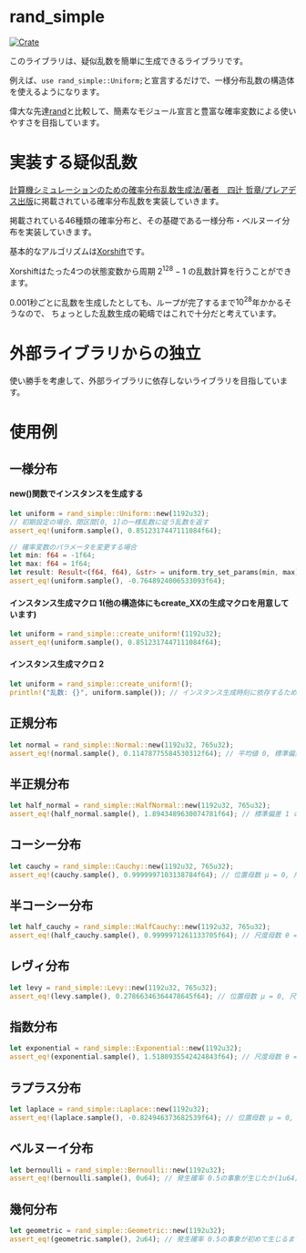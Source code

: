 # rand_simple
[![Crate](https://img.shields.io/crates/v/rand_simple.svg)](https://crates.io/crates/rand_simple)

このライブラリは、疑似乱数を簡単に生成できるライブラリです。

例えば、```use rand_simple::Uniform;```と宣言するだけで、一様分布乱数の構造体を使えるようになります。

偉大な先達[rand](https://crates.io/crates/rand)と比較して、簡素なモジュール宣言と豊富な確率変数による使いやすさを目指しています。

# 実装する疑似乱数
[計算機シミュレーションのための確率分布乱数生成法/著者　四辻 哲章/プレアデス出版](http://www.pleiades-publishing.co.jp/pdf/pdf03.html)に掲載されている確率分布乱数を実装していきます。

掲載されている46種類の確率分布と、その基礎である一様分布・ベルヌーイ分布を実装していきます。

基本的なアルゴリズムは[Xorshift](https://ja.wikipedia.org/wiki/Xorshift)です。

Xorshiftはたった4つの状態変数から周期 $2^{128} - 1$ の乱数計算を行うことができます。

0.001秒ごとに乱数を生成したとしても、ループが完了するまで$10^{28}$年かかるそうなので、
ちょっとした乱数生成の範疇ではこれで十分だと考えています。

# 外部ライブラリからの独立
使い勝手を考慮して、外部ライブラリに依存しないライブラリを目指しています。

# 使用例
## 一様分布
#### new()関数でインスタンスを生成する
```rust
let uniform = rand_simple::Uniform::new(1192u32);
// 初期設定の場合、閉区間[0, 1]の一様乱数に従う乱数を返す
assert_eq!(uniform.sample(), 0.8512317447111084f64);

// 確率変数のパラメータを変更する場合
let min: f64 = -1f64;
let max: f64 = 1f64;
let result: Result<(f64, f64), &str> = uniform.try_set_params(min, max);
assert_eq!(uniform.sample(), -0.7648924006533093f64);
```
#### インスタンス生成マクロ 1(他の構造体にもcreate_XXの生成マクロを用意しています)
```rust
let uniform = rand_simple::create_uniform!(1192u32);
assert_eq!(uniform.sample(), 0.8512317447111084f64);
```
#### インスタンス生成マクロ 2
```rust
let uniform = rand_simple::create_uniform!();
println!("乱数: {}", uniform.sample()); // インスタンス生成時刻に依存するため、コンパイル時は値不明
```
## 正規分布
```rust
let normal = rand_simple::Normal::new(1192u32, 765u32);
assert_eq!(normal.sample(), 0.11478775584530312f64); // 平均値 0, 標準偏差 1 の標準正規分布
```
## 半正規分布
```rust
let half_normal = rand_simple::HalfNormal::new(1192u32, 765u32);
assert_eq!(half_normal.sample(), 1.8943489630074781f64); // 標準偏差 1 の標準半正規分布
```
## コーシー分布
```rust
let cauchy = rand_simple::Cauchy::new(1192u32, 765u32);
assert_eq!(cauchy.sample(), 0.9999997103138784f64); // 位置母数 μ = 0, 尺度母数 θ = 1の乱数
```
## 半コーシー分布
```rust
let half_cauchy = rand_simple::HalfCauchy::new(1192u32, 765u32);
assert_eq!(half_cauchy.sample(), 0.9999971261133705f64); // 尺度母数 θ = 1の乱数
```
## レヴィ分布
```rust
let levy = rand_simple::Levy::new(1192u32, 765u32);
assert_eq!(levy.sample(), 0.27866346364478645f64); // 位置母数 μ = 0, 尺度母数 θ = 1の乱数
```
## 指数分布
```rust
let exponential = rand_simple::Exponential::new(1192u32);
assert_eq!(exponential.sample(), 1.5180935542424843f64); // 尺度母数 θ = 1の乱数
```
## ラプラス分布
```rust
let laplace = rand_simple::Laplace::new(1192u32);
assert_eq!(laplace.sample(), -0.824946373682539f64); // 位置母数 μ = 0, 尺度母数 θ = 1の乱数
```
## ベルヌーイ分布
```rust
let bernoulli = rand_simple::Bernoulli::new(1192u32);
assert_eq!(bernoulli.sample(), 0u64); // 発生確率 0.5の事象が生じたか(1u64)、否か(0u64)
```
## 幾何分布
```rust
let geometric = rand_simple::Geometric::new(1192u32);
assert_eq!(geometric.sample(), 2u64); // 発生確率 0.5の事象が初めて生じるまでの試行回数
```